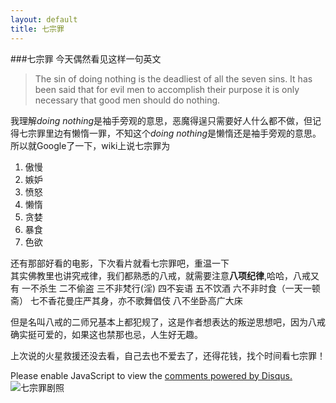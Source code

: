 ```yaml
---
layout: default
title: 七宗罪
---
```

###七宗罪
今天偶然看见这样一句英文  

>The sin of doing nothing is the deadliest of all the seven sins. It has been said that for evil men to accomplish their purpose it is only necessary that good men should do nothing.

我理解*doing nothing*是袖手旁观的意思，恶魔得逞只需要好人什么都不做，但记得七宗罪里边有懒惰一罪，不知这个*doing nothing*是懒惰还是袖手旁观的意思。  
所以就Google了一下，wiki上说七宗罪为

1. 傲慢
2. 嫉妒
3. 愤怒
4. 懒惰
5. 贪婪
6. 暴食
7. 色欲

还有那部好看的电影，下次看片就看七宗罪吧，重温一下  
其实佛教里也讲究戒律，我们都熟悉的八戒，就需要注意**八项纪律**,哈哈，八戒又有
一不杀生
二不偷盗
三不非梵行(淫)
四不妄语
五不饮酒
六不非时食（一天一顿斋）
七不香花曼庄严其身，亦不歌舞倡伎
八不坐卧高广大床

但是名叫八戒的二师兄基本上都犯规了，这是作者想表达的叛逆思想吧，因为八戒确实挺可爱的，如果这也禁那也忌，人生好无趣。

上次说的火星救援还没去看，自己去也不爱去了，还得花钱，找个时间看七宗罪！
<div id="disqus_thread"></div>
<script>
/**
* RECOMMENDED CONFIGURATION VARIABLES: EDIT AND UNCOMMENT THE SECTION BELOW TO INSERT DYNAMIC VALUES FROM YOUR PLATFORM OR CMS.
* LEARN WHY DEFINING THESE VARIABLES IS IMPORTANT: https://disqus.com/admin/universalcode/#configuration-variables
*/
/*
var disqus_config = function () {
this.page.url = PAGE_URL; // Replace PAGE_URL with your page's canonical URL variable
this.page.identifier = PAGE_IDENTIFIER; // Replace PAGE_IDENTIFIER with your page's unique identifier variable
};
*/
(function() { // DON'T EDIT BELOW THIS LINE
var d = document, s = d.createElement('script');

s.src = '//toulaoshi.disqus.com/embed.js';

s.setAttribute('data-timestamp', +new Date());
(d.head || d.body).appendChild(s);
})();
</script>
<noscript>Please enable JavaScript to view the <a href="https://disqus.com/?ref_noscript" rel="nofollow">comments powered by Disqus.</a></noscript>  
![七宗罪剧照](http://img4.douban.com/view/photo/raw/public/p1094036788.jpg)